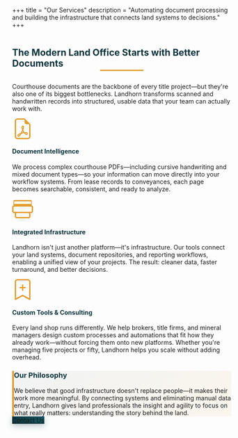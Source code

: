 +++
title = "Our Services"
description = "Automating document processing and building the infrastructure that connects land systems to decisions."
+++

<div class="mb-5 text-center" style="max-width: 900px; margin: auto;">
<h2 class="display-5 fw-bold mb-4" style="color: #0C343C; position: relative; display: inline-block;">
  The Modern Land Office Starts with Better Documents
  <span style="position: absolute; bottom: -5px; left: 50%; transform: translateX(-50%); width: 100px; height: 3px; background: #E19D2F;"></span>
</h2>
<p class="lead mb-5">
Courthouse documents are the backbone of every title project—but they're also one of its biggest bottlenecks. Landhorn transforms scanned and handwritten records into structured, usable data that your team can actually work with.
</p>
</div>

<div class="row g-4 mb-5">
  <div class="col-lg-4">
    <div class="card h-100 border-0 shadow-sm">
      <div class="card-body p-4 text-center">
        <div class="mb-3" style="color: #E19D2F;">
          <svg xmlns="http://www.w3.org/2000/svg" width="48" height="48" fill="currentColor" viewBox="0 0 16 16">
            <path d="M14 4.5V14a2 2 0 0 1-2 2H4a2 2 0 0 1-2-2V2a2 2 0 0 1 2-2h5.5zm-3 0A1.5 1.5 0 0 1 9.5 3V1H4a1 1 0 0 0-1 1v12a1 1 0 0 0 1 1h8a1 1 0 0 0 1-1V4.5z"/>
            <path d="M4.603 14.087a.8.8 0 0 1-.438-.42c-.195-.388-.13-.776.08-1.102.198-.307.526-.568.897-.787a7.7 7.7 0 0 1 1.482-.645 20 20 0 0 0 1.062-2.227 7.3 7.3 0 0 1-.43-1.295c-.086-.4-.119-.796-.046-1.136.075-.354.274-.672.65-.823.192-.077.4-.12.602-.077a.7.7 0 0 1 .477.365c.088.164.12.356.127.538.007.188-.012.396-.047.614-.084.51-.27 1.134-.52 1.794a11 11 0 0 0 .98 1.686 5.8 5.8 0 0 1 1.334.05c.364.066.734.195.96.465.12.144.193.32.2.518.007.192-.047.382-.138.563a1.04 1.04 0 0 1-.354.416.86.86 0 0 1-.51.138c-.331-.014-.654-.196-.933-.417a5.7 5.7 0 0 1-.911-.95 11.7 11.7 0 0 0-1.997.406 11.3 11.3 0 0 1-1.021 1.51c-.29.35-.608.655-.926.787a.8.8 0 0 1-.58.029m1.379-1.901q-.25.115-.459.238c-.328.194-.541.383-.647.547-.094.145-.096.25-.04.361q.016.032.026.044l.035-.012c.137-.056.355-.235.635-.572a8 8 0 0 0 .45-.606m1.64-1.33a13 13 0 0 1 1.01-.193 12 12 0 0 1-.51-.858 21 21 0 0 1-.5 1.05zm2.446.45q.226.245.435.41c.24.19.407.253.498.256a.1.1 0 0 0 .07-.015.3.3 0 0 0 .094-.125.44.44 0 0 0 .059-.2.1.1 0 0 0-.026-.063c-.052-.062-.2-.152-.518-.209a4 4 0 0 0-.612-.053zM8.078 7.8a7 7 0 0 0 .2-.828q.046-.282.038-.465a.6.6 0 0 0-.032-.198.5.5 0 0 0-.145.04c-.087.035-.158.106-.196.283-.04.192-.03.469.046.822q.036.167.09.346z"/>
          </svg>
        </div>
        <h4 class="fw-bold mb-3" style="color: #0C343C;">Document Intelligence</h4>
        <p class="text-muted">We process complex courthouse PDFs—including cursive handwriting and mixed document types—so your information can move directly into your workflow systems. From lease records to conveyances, each page becomes searchable, consistent, and ready to analyze.</p>
      </div>
    </div>
  </div>
  <div class="col-lg-4">
    <div class="card h-100 border-0 shadow-sm">
      <div class="card-body p-4 text-center">
        <div class="mb-3" style="color: #E19D2F;">
          <svg xmlns="http://www.w3.org/2000/svg" width="48" height="48" fill="currentColor" viewBox="0 0 16 16">
            <path d="M1.5 1a.5.5 0 0 0-.5.5v3a.5.5 0 0 0 .5.5h13a.5.5 0 0 0 .5-.5v-3a.5.5 0 0 0-.5-.5zm13 1v2h-13V2z"/>
            <path d="M0 6.5A1.5 1.5 0 0 1 1.5 5h13A1.5 1.5 0 0 1 16 6.5v3A1.5 1.5 0 0 1 14.5 11h-13A1.5 1.5 0 0 1 0 9.5zm1.5-.5a.5.5 0 0 0-.5.5v3a.5.5 0 0 0 .5.5h13a.5.5 0 0 0 .5-.5v-3a.5.5 0 0 0-.5-.5z"/>
            <path d="M2 11.5A1.5 1.5 0 0 1 3.5 10h9a1.5 1.5 0 0 1 1.5 1.5v2a1.5 1.5 0 0 1-1.5 1.5h-9A1.5 1.5 0 0 1 2 13.5zm1.5-.5a.5.5 0 0 0-.5.5v2a.5.5 0 0 0 .5.5h9a.5.5 0 0 0 .5-.5v-2a.5.5 0 0 0-.5-.5z"/>
          </svg>
        </div>
        <h4 class="fw-bold mb-3" style="color: #0C343C;">Integrated Infrastructure</h4>
        <p class="text-muted">Landhorn isn't just another platform—it's infrastructure. Our tools connect your land systems, document repositories, and reporting workflows, enabling a unified view of your projects. The result: cleaner data, faster turnaround, and better decisions.</p>
      </div>
    </div>
  </div>
  <div class="col-lg-4">
    <div class="card h-100 border-0 shadow-sm">
      <div class="card-body p-4 text-center">
        <div class="mb-3" style="color: #E19D2F;">
          <svg xmlns="http://www.w3.org/2000/svg" width="48" height="48" fill="currentColor" viewBox="0 0 16 16">
            <path d="M2 2a2 2 0 0 1 2-2h8a2 2 0 0 1 2 2v13.5a.5.5 0 0 1-.777.416L8 13.101l-5.223 2.815A.5.5 0 0 1 2 15.5zm2-1a1 1 0 0 0-1 1v12.566l4.723-2.482a.5.5 0 0 1 .554 0L13 14.566V2a1 1 0 0 0-1-1z"/>
            <path d="M8 4a.5.5 0 0 1 .5.5V6H10a.5.5 0 0 1 0 1H8.5v1.5a.5.5 0 0 1-1 0V7H6a.5.5 0 0 1 0-1h1.5V4.5A.5.5 0 0 1 8 4"/>
          </svg>
        </div>
        <h4 class="fw-bold mb-3" style="color: #0C343C;">Custom Tools & Consulting</h4>
        <p class="text-muted">Every land shop runs differently. We help brokers, title firms, and mineral managers design custom processes and automations that fit how they already work—without forcing them onto new platforms. Whether you're managing five projects or fifty, Landhorn helps you scale without adding overhead.</p>
      </div>
    </div>
  </div>
</div>

<div class="card border-0 shadow-sm mb-5" style="background: linear-gradient(135deg, rgba(12,52,60,0.05) 0%, rgba(225,157,47,0.08) 100%); border-left: 4px solid #E19D2F;">
  <div class="card-body p-5 text-center">
    <h3 class="fw-bold mb-4" style="color: #0C343C;">Our Philosophy</h3>
    <p class="lead mb-0" style="max-width: 800px; margin: auto;">
We believe that good infrastructure doesn't replace people—it makes their work more meaningful. By connecting systems and eliminating manual data entry, Landhorn gives land professionals the insight and agility to focus on what really matters: understanding the story behind the land.
    </p>
  </div>
</div>

<div class="text-center my-5">
  <a href="/contact/" class="btn btn-primary btn-lg px-5 py-3" style="background: linear-gradient(135deg, #0C343C 0%, #165965 100%); border: none; box-shadow: 0 4px 15px rgba(12,52,60,0.3);">
    Contact Us
  </a>
</div>
